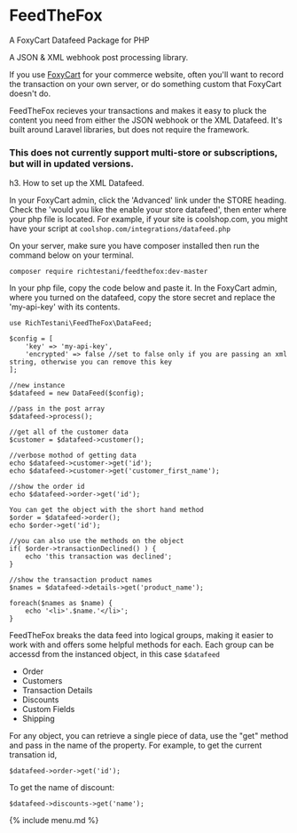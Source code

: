 # FeedTheFox

A FoxyCart Datafeed Package for PHP

A JSON & XML webhook post processing library.

If you use [FoxyCart](https://foxy.io) for your commerce website, often you'll want to record the transaction on your own server, or do something custom that FoxyCart doesn't do.

FeedTheFox recieves your transactions and makes it easy to pluck the content you need from either the JSON webhook or the XML Datafeed. It's built around Laravel libraries, but does not require the framework.

### This does not currently support multi-store or subscriptions, but will in updated versions.

h3. How to set up the XML Datafeed.

In your FoxyCart admin, click the 'Advanced' link under the STORE heading. Check the 'would you like the enable your store datafeed', then enter where your php file is located. For example, if your site is coolshop.com, you might have your script at `coolshop.com/integrations/datafeed.php`

On your server, make sure you have composer installed then run the command below on your terminal.

```
composer require richtestani/feedthefox:dev-master
```

In your php file, copy the code below and paste it. In the FoxyCart admin, where you turned on the datafeed, copy the store secret and replace the 'my-api-key' with its contents.

```
use RichTestani\FeedTheFox\DataFeed;

$config = [
    'key' => 'my-api-key',
    'encrypted' => false //set to false only if you are passing an xml string, otherwise you can remove this key
];

//new instance
$datafeed = new DataFeed($config);

//pass in the post array
$datafeed->process();

//get all of the customer data
$customer = $datafeed->customer();

//verbose mothod of getting data
echo $datafeed->customer->get('id');
echo $datafeed->customer->get('customer_first_name');

//show the order id
echo $datafeed->order->get('id');

You can get the object with the short hand method
$order = $datafeed->order();
echo $order->get('id');

//you can also use the methods on the object
if( $order->transactionDeclined() ) {
    echo 'this transaction was declined';
}

//show the transaction product names
$names = $datafeed->details->get('product_name');

foreach($names as $name) {
    echo '<li>'.$name.'</li>';
}

```

FeedTheFox breaks the data feed into logical groups, making it easier to 
work with and offers some helpful methods for each. Each group can be accessd from the instanced object,
in this case `$datafeed`


* Order
* Customers
* Transaction Details
* Discounts
* Custom Fields
* Shipping

For any object, you can retrieve a single piece of data, use the "get" method and pass in the name of the property. 
For example, to get the current transation id,

```
$datafeed->order->get('id');
```

To get the name of discount:

```
$datafeed->discounts->get('name');
```

{% include menu.md %}